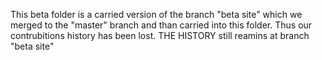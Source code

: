 This beta folder is a carried version of the branch "beta site" which we merged to the "master" branch and than carried into this folder.
Thus our contrubitions history has been lost.
THE HISTORY still reamins at branch "beta site"

